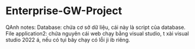 # Enterprise-GW-Project

QAnh notes:
Database: chứa cơ sở dữ liệu, cái này là script của database. 
File application2: chứa nguyên cái web chạy bằng visual studio, t xài visual studio 2022 á, nếu có tụi bây chạy có lỗi ji ib riêng. 
